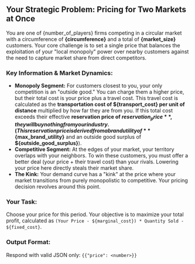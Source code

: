 ## Your Strategic Problem: Pricing for Two Markets at Once

You are one of {number_of_players} firms competing in a circular market with a circumference of **{circumference}** and a total of **{market_size}** customers. Your core challenge is to set a single price that balances the exploitation of your "local monopoly" power over nearby customers against the need to capture market share from direct competitors.

### Key Information & Market Dynamics:

* **Monopoly Segment:** For customers closest to you, your only competition is an "outside good." You can charge them a higher price, but their total cost is your price plus a travel cost. This travel cost is calculated as the **transportation cost of ${transport_cost} per unit of distance** multiplied by how far they are from you. If this total cost exceeds their effective **reservation price of ${reservation_price}**, they will buy nothing from your industry. (This reservation price is derived from a brand utility of **${max_brand_utility}** and an outside good surplus of **${outside_good_surplus}**).
* **Competitive Segment:** At the edges of your market, your territory overlaps with your neighbors. To win these customers, you must offer a better deal (your price + their travel cost) than your rivals. Lowering your price here directly steals their market share.
* **The Kink:** Your demand curve has a "kink" at the price where your market transitions from purely monopolistic to competitive. Your pricing decision revolves around this point.

### Your Task:

Choose your price for this period. Your objective is to maximize your total profit, calculated as `(Your Price - ${marginal_cost}) * Quantity Sold - ${fixed_cost}`.

### Output Format:

Respond with valid JSON only:
`{{"price": <number>}}`